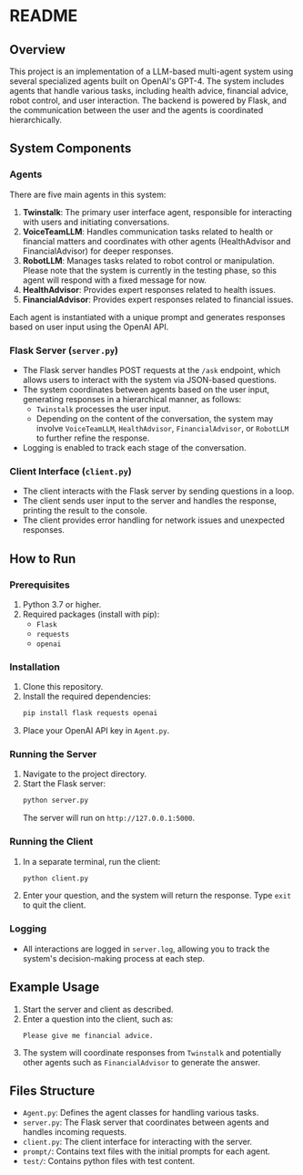 # README

## Overview

This project is an implementation of a LLM-based multi-agent system using several specialized agents built on OpenAI's GPT-4. The system includes agents that handle various tasks, including health advice, financial advice, robot control, and user interaction. The backend is powered by Flask, and the communication between the user and the agents is coordinated hierarchically.

## System Components

### Agents
There are five main agents in this system:
1. **Twinstalk**: The primary user interface agent, responsible for interacting with users and initiating conversations.
2. **VoiceTeamLLM**: Handles communication tasks related to health or financial matters and coordinates with other agents (HealthAdvisor and FinancialAdvisor) for deeper responses.
3. **RobotLLM**: Manages tasks related to robot control or manipulation. Please note that the system is currently in the testing phase, so this agent will respond with a fixed message for now.
4. **HealthAdvisor**: Provides expert responses related to health issues.
5. **FinancialAdvisor**: Provides expert responses related to financial issues.

Each agent is instantiated with a unique prompt and generates responses based on user input using the OpenAI API.

### Flask Server (`server.py`)
- The Flask server handles POST requests at the `/ask` endpoint, which allows users to interact with the system via JSON-based questions.
- The system coordinates between agents based on the user input, generating responses in a hierarchical manner, as follows:
  - `Twinstalk` processes the user input.
  - Depending on the content of the conversation, the system may involve `VoiceTeamLLM`, `HealthAdvisor`, `FinancialAdvisor`, or `RobotLLM` to further refine the response.
- Logging is enabled to track each stage of the conversation.

### Client Interface (`client.py`)
- The client interacts with the Flask server by sending questions in a loop.
- The client sends user input to the server and handles the response, printing the result to the console.
- The client provides error handling for network issues and unexpected responses.

## How to Run

### Prerequisites
1. Python 3.7 or higher.
2. Required packages (install with pip):
   - `Flask`
   - `requests`
   - `openai`

### Installation

1. Clone this repository.
2. Install the required dependencies:
   ```bash
   pip install flask requests openai
   ```
3. Place your OpenAI API key in `Agent.py`.

### Running the Server

1. Navigate to the project directory.
2. Start the Flask server:
   ```bash
   python server.py
   ```
   The server will run on `http://127.0.0.1:5000`.

### Running the Client

1. In a separate terminal, run the client:
   ```bash
   python client.py
   ```
2. Enter your question, and the system will return the response. Type `exit` to quit the client.

### Logging

- All interactions are logged in `server.log`, allowing you to track the system's decision-making process at each step.

## Example Usage

1. Start the server and client as described.
2. Enter a question into the client, such as:
   ```
   Please give me financial advice.
   ```
3. The system will coordinate responses from `Twinstalk` and potentially other agents such as `FinancialAdvisor` to generate the answer.

## Files Structure

- `Agent.py`: Defines the agent classes for handling various tasks.
- `server.py`: The Flask server that coordinates between agents and handles incoming requests.
- `client.py`: The client interface for interacting with the server.
- `prompt/`: Contains text files with the initial prompts for each agent.
- `test/`: Contains python files with test content.